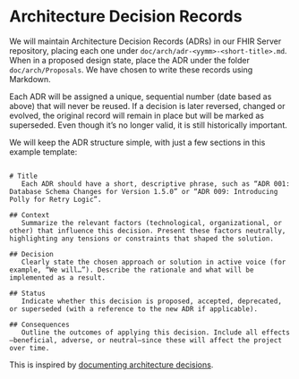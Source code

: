 # Architecture Decision Records

We will maintain Architecture Decision Records (ADRs) in our FHIR Server repository, placing each one under `doc/arch/adr-<yymm>-<short-title>.md`. When in a proposed design state, place the ADR under the folder `doc/arch/Proposals`. We have chosen to write these records using Markdown.

Each ADR will be assigned a unique, sequential number (date based as above) that will never be reused. If a decision is later reversed, changed or evolved, the original record will remain in place but will be marked as superseded. Even though it’s no longer valid, it is still historically important.

We will keep the ADR structure simple, with just a few sections in this example template:

```

# Title
   Each ADR should have a short, descriptive phrase, such as “ADR 001: Database Schema Changes for Version 1.5.0” or “ADR 009: Introducing Polly for Retry Logic”.

## Context 
   Summarize the relevant factors (technological, organizational, or other) that influence this decision. Present these factors neutrally, highlighting any tensions or constraints that shaped the solution.

## Decision
   Clearly state the chosen approach or solution in active voice (for example, “We will…”). Describe the rationale and what will be implemented as a result.

## Status
   Indicate whether this decision is proposed, accepted, deprecated, or superseded (with a reference to the new ADR if applicable).

## Consequences
   Outline the outcomes of applying this decision. Include all effects—beneficial, adverse, or neutral—since these will affect the project over time.

```

This is inspired by [documenting architecture decisions](https://cognitect.com/blog/2011/11/15/documenting-architecture-decisions).
